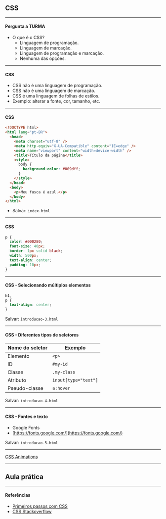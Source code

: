 ## CSS

---

#### Pergunta a TURMA

- O que é o CSS?
  - Linguagem de programação.
  - Linguagem de marcação.
  - Linguagem de programação e marcação.
  - Nenhuma das opções.

---

#### CSS

- CSS não é uma linguagem de programação.
- CSS não é uma linguagem de marcação.
- CSS é uma linguagem de folhas de estilos.
- Exemplo: alterar a fonte, cor, tamanho, etc.

---

#### CSS

```html
<!DOCTYPE html>
<html lang="pt-BR">
  <head>
    <meta charset="utf-8" />
    <meta http-equiv="X-UA-Compatible" content="IE=edge" />
    <meta name="viewport" content="width=device-width" />
    <title>Título da página</title>
    <style>
      body {
        background-color: #009dff;
      }
    </style>
  </head>
  <body>
    <p>Meu fusca é azul.</p>
  </body>
</html>
```

- Salvar: `index.html`

---

#### CSS

```css
p {
  color: #000280;
  font-size: 40px;
  border: 1px solid black;
  width: 500px;
  text-align: center;
  padding: 10px;
}
```

---

#### CSS - Selecionando múltiplos elementos

```css
h1,
p {
  text-align: center;
}
```

Salvar: `introducao-3.html`

---

#### CSS - Diferentes tipos de seletores

| Nome do seletor | Exemplo              |
| --------------- | -------------------- |
| Elemento        | `<p>`                |
| ID              | `#my-id`             |
| Classe          | `.my-class`          |
| Atributo        | `input[type="text"]` |
| Pseudo-classe   | `a:hover`            |

Salvar: `introducao-4.html`

---

#### CSS - Fontes e texto

- Google Fonts
- [https://fonts.google.com/](https://fonts.google.com/)

Salvar: `introducao-5.html`

---

[CSS Animations](https://codepen.io/ajerez/pen/EaEEOW/)

---

## Aula prática

---

#### Referências

- [Primeiros passos com CSS](https://developer.mozilla.org/pt-BR/docs/Learn/CSS/First_steps)
- [CSS Stackoverflow](https://stackoverflow.com/questions/643879/css-to-make-html-page-footer-stay-at-bottom-of-the-page-with-a-minimum-height-b)
